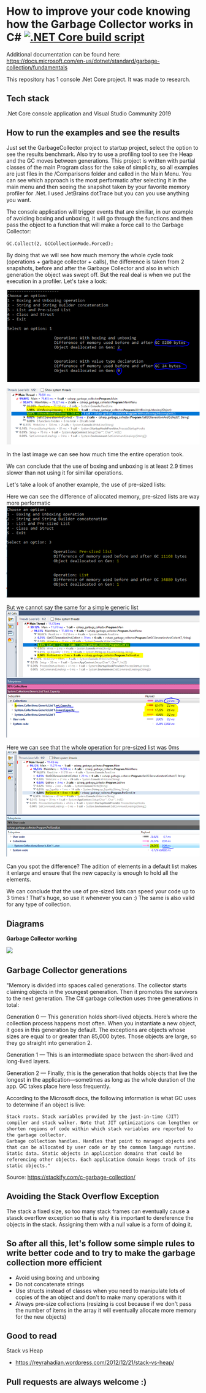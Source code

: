 # How to improve your code knowing how the Garbage Collector works in C# <a href="https://github.com/rafaelqueiroz89/payment-gateway/actions?query=workflow%3A%22.NET+Core+build+script%22+branch%3Amaster">![.NET Core build script](https://img.shields.io/badge/research-repository%20made%20to%20spread%20knowledge-green)</a>
 
Additional documentation can be found here: https://docs.microsoft.com/en-us/dotnet/standard/garbage-collection/fundamentals

This repository has 1 console .Net Core project. It was made to research.

## Tech stack

.Net Core console application and Visual Studio Community 2019

## How to run the examples and see the results

Just set the GarbageCollector project to startup project, select the option to see the results benchmark. Also try to use a profiling tool to see the Heap and the GC moves between generations. This project is written with partial classes of the main Program class for the sake of simplicity, so all examples are just files in the /Comparisons folder and called in the Main Menu. You can see which approach is the most performatic after selecting it in the main menu and then seeing the snapshot taken by your favorite memory profiler for .Net. I used JetBrains dotTrace but you can you use anything you want.

The console application will trigger events that are simillar, in our example of avoiding boxing and unboxing, it will go through the functions and then pass the object to a function that will make a force call to the Garbage Collector:

<code>GC.Collect(2, GCCollectionMode.Forced);</code>

By doing that we will see how much memory the whole cycle took (operations + garbage collector + calls), the difference is taken from 2 snapshots, before and after the Garbage Collector and also in which generation the object was swept off. But the real deal is when we put the execution in a profiler. Let's take a look:

![](img/boxing_and_unboxing.PNG)

![](img/boxing_and_unboxing2.PNG)

In the last image we can see how much time the entire operation took.

We can conclude that the use of boxing and unboxing is at least 2.9 times slower than not using it for simillar operations.

Let's take a look of another example, the use of pre-sized lists:

Here we can see the difference of allocated memory, pre-sized lists are way more performatic
![](img/lists.PNG)

But we cannot say the same for a simple generic list
![](img/listspayload.PNG)

Here we can see that the whole operation for pre-sized list was 0ms
![](img/presizedlistspayload.PNG)
 
Can you spot the difference? The adition of elements in a default list makes it enlarge and ensure that the new capacity is enough to hold all the elements.

We can conclude that the use of pre-sized lists can speed your code up to 3 times ! That's huge, so use it whenever you can :)
The same is also valid for any type of collection.

## Diagrams

<b>Garbage Collector working</b>

![](https://docs.microsoft.com/pt-br/dotnet/standard/garbage-collection/media/fundamentals/background-server-garbage-collection.png)
  
## Garbage Collector generations

"Memory is divided into spaces called generations. The collector starts claiming objects in the youngest generation. Then it promotes the survivors to the next generation. The C# garbage collection uses three generations in total:

Generation 0 — This generation holds short-lived objects. Here’s where the collection process happens most often. When you instantiate a new object, it goes in this generation by default. The exceptions are objects whose sizes are equal to or greater than 85,000 bytes. Those objects are large, so they go straight into generation 2.
	
Generation 1 — This is an intermediate space between the short-lived and long-lived layers.
	
Generation 2 — Finally, this is the generation that holds objects that live the longest in the application—sometimes as long as the whole duration of the app. GC takes place here less frequently.

According to the Microsoft docs, the following information is what GC uses to determine if an object is live:

    Stack roots. Stack variables provided by the just-in-time (JIT) compiler and stack walker. Note that JIT optimizations can lengthen or shorten regions of code within which stack variables are reported to the garbage collector.
    Garbage collection handles. Handles that point to managed objects and that can be allocated by user code or by the common language runtime.
    Static data. Static objects in application domains that could be referencing other objects. Each application domain keeps track of its static objects."
	
Source: https://stackify.com/c-garbage-collection/

## Avoiding the Stack Overflow Exception

The stack a fixed size, so too many stack frames can eventually cause a stasck overflow exception so that is why it is important to dereference the objects in the stack. Assigning them with a null value is a form of doing it.
  
## So after all this, let's follow some simple rules to write better code and to try to make the garbage collection more efficient

- Avoid using boxing and unboxing
- Do not concatenate strings
- Use structs instead of classes when you need to manipulate lots of copies of the an object and don't to make many operations with it
- Always pre-size collections (resizing is cost because if we don't pass the number of items in the array it will eventually allocate more memory for the new objects)

## Good to read

Stack vs Heap
- https://reyrahadian.wordpress.com/2012/12/21/stack-vs-heap/ 

## Pull requests are always welcome :)
